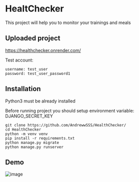 # HealtChecker

This project will help you to monitor your trainings and meals

## Uploaded project

https://healthchecker.onrender.com/

Test account:
```shell
username: test_user
password: test_user_password1
```

## Installation

Python3 must be already installed

Before running project you should setup environment variable:
DJANGO_SECRET_KEY

```shell
git clone https://github.com/AndrewwSSS/HealthChecker/
cd HealthChecker
python -m venv venv
pip install -r requirements.txt
python manage.py migrate
python manage.py runserver
```

## Demo

![image](https://github.com/user-attachments/assets/486df161-abcb-4217-ba17-aa4d4b18167c)
